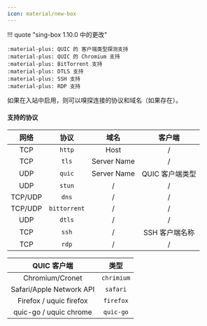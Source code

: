 ```yaml
---
icon: material/new-box
---
```


!!! quote "sing-box 1.10.0 中的更改"

    :material-plus: QUIC 的 客户端类型探测支持  
    :material-plus: QUIC 的 Chromium 支持  
    :material-plus: BitTorrent 支持  
    :material-plus: DTLS 支持  
    :material-plus: SSH 支持  
    :material-plus: RDP 支持

如果在入站中启用，则可以嗅探连接的协议和域名（如果存在）。

#### 支持的协议

|   网络    |      协议      |     域名      |    客户端     |
|:-------:|:------------:|:-----------:|:----------:|
|   TCP   |    `http`    |    Host     |     /      |
|   TCP   |    `tls`     | Server Name |     /      |
|   UDP   |    `quic`    | Server Name | QUIC 客户端类型 |
|   UDP   |    `stun`    |      /      |     /      |
| TCP/UDP |    `dns`     |      /      |     /      |
| TCP/UDP | `bittorrent` |      /      |     /      |
|   UDP   |    `dtls`    |      /      |     /      |
|   TCP   |    `ssh`     |      /      | SSH 客户端名称  |
|   TCP   |    `rdp`     |      /      |     /      |

|         QUIC 客户端         |     类型     |
|:------------------------:|:----------:|
|     Chromium/Cronet      | `chrimium` |
| Safari/Apple Network API |  `safari`  |
| Firefox / uquic firefox  | `firefox`  |
|  quic-go / uquic chrome  | `quic-go`  |

